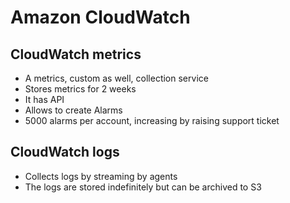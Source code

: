 # Amazon CloudWatch

## CloudWatch metrics

* A metrics, custom as well, collection service
* Stores metrics for 2 weeks
* It has API
* Allows to create Alarms
* 5000 alarms per account, increasing by raising support ticket

## CloudWatch logs

* Collects logs by streaming by agents
* The logs are stored indefinitely but can be archived to S3
